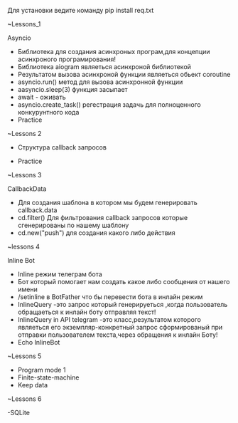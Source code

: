 Для установки ведите команду pip install req.txt

~Lessons_1

Asyncio

- Библиотека для создания асинхроных програм,для концепции асинхроного програмирования!
- Библиотека aiogram  являеться асинхроной библиотекой
- Результатом вызова асинхроной функции являеться обьект coroutine
- asyncio.run() метод для вызова асинхронной функции
- aasyncio.sleep(3) функция засыпает
- await - оживать
- asyncio.create_task() регестрация  задачь для полноценного конкурунтного кода
- Practice


~Lessons  2

- Структура callback запросов

- Practice

~Lessons 3

CallbackData

- Для создания шаблона в котором мы будем генерировать callback.data
- cd.filter() Для фильтрования callback запросов которые сгенерированы по нашему шаблону
- cd.new("push") для создания какого либо действия

~lessons 4 

Inline Bot

- Inline режим телеграм бота
- Бот который помогает нам создать какое либо сообщения от нашего имени
- /setinline в BotFather что бы перевести бота в  инлайн режим
- InlineQuery -это запрос который генерируеться ,когда пользователь обращаеться к инлайн боту отправляя текст!
- InlineQuery in API telegram -это класс,результатом которого являеться его экземпляр-конкретный запрос сформированый
  при отправки пользователем текста,через обращения к инлайн Боту!
- Echo InlineBot

~Lessons 5

- Program mode 1
- Finite-state-machine
- Keep data

~Lessons 6 

-SQLite